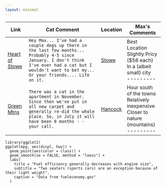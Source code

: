 ```yaml
---
layout: minimal
---
```


| Link  | Cat Comment  | Location  |  Max's Comments |
|---|---|---|---|
| [Heart of Stowe](https://www.airbnb.com/rooms/2480930)  | `Hey Max... I've had a couple dogs up there in the last few months... Probably 4-5 since January. I don't think I've ever had a cat but I wouldn't want to bet my... Or your friends.... Life on it.`|[Stowe](https://www.google.com/maps/dir//44.4662509,-72.6879696/@44.3541189,-73.0026969,10z)| Best Location<br>Slightly Pricy ($56 each)<br>In a (albeit small) city <br> --------- |
|[Green Mtns](https://www.airbnb.com/rooms/18729679)   |`There was a cat in the apartment in November. Since then we've put in all new carpet and generally re-did the whole place. So, in July it will have been 8 months - - your call. `   | [Hancock](https://www.google.com/maps/dir//Hancock/@44.1886678,-72.9579775,10.07z/data=!4m8!4m7!1m0!1m5!1m1!1s0x89e03f23305a1645:0xfd6f031415eb1195!2m2!1d-72.8412292!2d43.9261192)  | Hour south of the towns<br>Relatively inexpensive<br>Closer to nature (mountains) <br> --------- |



```{r, echo=TRUE}
library(ggplot2)
ggplot(mpg, aes(displ, hwy)) +
  geom_point(aes(color = class)) +
  geom_smooth(se = FALSE, method = "loess") +
  labs(
    title = "Fuel efficiency generally decreases with engine size",
    subtitle = "Two seaters (sports cars) are an exception because of their light weight",
    caption = "Data from fueleconomy.gov"
  )
```